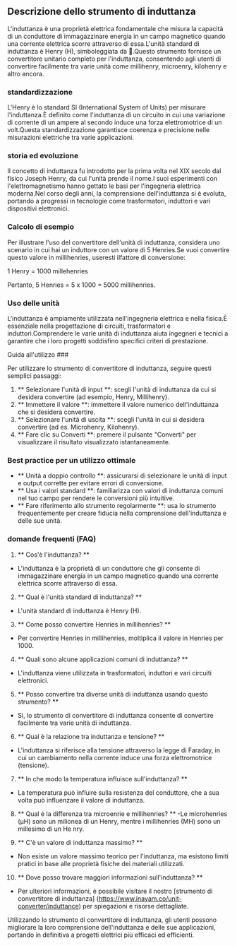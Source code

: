 ## Descrizione dello strumento di induttanza

L'induttanza è una proprietà elettrica fondamentale che misura la capacità di un conduttore di immagazzinare energia in un campo magnetico quando una corrente elettrica scorre attraverso di essa.L'unità standard di induttanza è Henry (H), simboleggiata da 🔌.Questo strumento fornisce un convertitore unitario completo per l'induttanza, consentendo agli utenti di convertire facilmente tra varie unità come millihenry, microenry, kilohenry e altro ancora.

### standardizzazione

L'Henry è lo standard SI (International System of Units) per misurare l'induttanza.È definito come l'induttanza di un circuito in cui una variazione di corrente di un ampere al secondo induce una forza elettromotrice di un volt.Questa standardizzazione garantisce coerenza e precisione nelle misurazioni elettriche tra varie applicazioni.

### storia ed evoluzione

Il concetto di induttanza fu introdotto per la prima volta nel XIX secolo dal fisico Joseph Henry, da cui l'unità prende il nome.I suoi esperimenti con l'elettromagnetismo hanno gettato le basi per l'ingegneria elettrica moderna.Nel corso degli anni, la comprensione dell'induttanza si è evoluta, portando a progressi in tecnologie come trasformatori, induttori e vari dispositivi elettronici.

### Calcolo di esempio

Per illustrare l'uso del convertitore dell'unità di induttanza, considera uno scenario in cui hai un induttore con un valore di 5 Henries.Se vuoi convertire questo valore in millihenries, useresti il ​​fattore di conversione:

1 Henry = 1000 millehenries

Pertanto, 5 Henries = 5 x 1000 = 5000 millihenries.

### Uso delle unità

L'induttanza è ampiamente utilizzata nell'ingegneria elettrica e nella fisica.È essenziale nella progettazione di circuiti, trasformatori e induttori.Comprendere le varie unità di induttanza aiuta ingegneri e tecnici a garantire che i loro progetti soddisfino specifici criteri di prestazione.

Guida all'utilizzo ###

Per utilizzare lo strumento di convertitore di induttanza, seguire questi semplici passaggi:

1. ** Selezionare l'unità di input **: scegli l'unità di induttanza da cui si desidera convertire (ad esempio, Henry, Millihenry).
2. ** Immettere il valore **: immettere il valore numerico dell'induttanza che si desidera convertire.
3. ** Selezionare l'unità di uscita **: scegli l'unità in cui si desidera convertire (ad es. Microhenry, Kilohenry).
4. ** Fare clic su Converti **: premere il pulsante "Converti" per visualizzare il risultato visualizzato istantaneamente.

### Best practice per un utilizzo ottimale

- ** Unità a doppio controllo **: assicurarsi di selezionare le unità di input e output corrette per evitare errori di conversione.
- ** Usa i valori standard **: familiarizza con valori di induttanza comuni nel tuo campo per rendere le conversioni più intuitive.
- ** Fare riferimento allo strumento regolarmente **: usa lo strumento frequentemente per creare fiducia nella comprensione dell'induttanza e delle sue unità.

### domande frequenti (FAQ)

1. ** Cos'è l'induttanza? **
- L'induttanza è la proprietà di un conduttore che gli consente di immagazzinare energia in un campo magnetico quando una corrente elettrica scorre attraverso di essa.

2. ** Qual è l'unità standard di induttanza? **
- L'unità standard di induttanza è Henry (H).

3. ** Come posso convertire Henries in millihenries? **
- Per convertire Henries in millihenries, moltiplica il valore in Henries per 1000.

4. ** Quali sono alcune applicazioni comuni di induttanza? **
- L'induttanza viene utilizzata in trasformatori, induttori e vari circuiti elettronici.

5. ** Posso convertire tra diverse unità di induttanza usando questo strumento? **
- Sì, lo strumento di convertitore di induttanza consente di convertire facilmente tra varie unità di induttanza.

6. ** Qual è la relazione tra induttanza e tensione? **
- L'induttanza si riferisce alla tensione attraverso la legge di Faraday, in cui un cambiamento nella corrente induce una forza elettromotrice (tensione).

7. ** In che modo la temperatura influisce sull'induttanza? **
- La temperatura può influire sulla resistenza del conduttore, che a sua volta può influenzare il valore di induttanza.

8. ** Qual è la differenza tra microenrie e millihenries? **
-Le microhenries (µH) sono un milionea di un Henry, mentre i millihenries (MH) sono un millesimo di un He nry.

9. ** C'è un valore di induttanza massimo? **
- Non esiste un valore massimo teorico per l'induttanza, ma esistono limiti pratici in base alle proprietà fisiche dei materiali utilizzati.

10. ** Dove posso trovare maggiori informazioni sull'induttanza? **
- Per ulteriori informazioni, è possibile visitare il nostro [strumento di convertitore di induttanza] (https://www.inayam.co/unit-converter/induttance) per spiegazioni e risorse dettagliate.

Utilizzando lo strumento di convertitore di induttanza, gli utenti possono migliorare la loro comprensione dell'induttanza e delle sue applicazioni, portando in definitiva a progetti elettrici più efficaci ed efficienti.